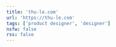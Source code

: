 ```yaml
---
title: 'thu-le.com'
url: 'https://thu-le.com'
tags: ['product designer', 'designer']
nsfw: false
rss: false
---
```

